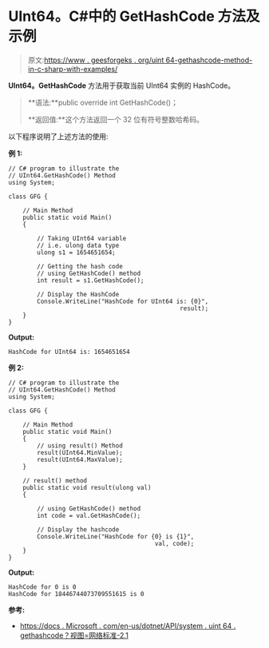 # UInt64。C#中的 GetHashCode 方法及示例

> 原文:[https://www . geesforgeks . org/uint 64-gethashcode-method-in-c-sharp-with-examples/](https://www.geeksforgeeks.org/uint64-gethashcode-method-in-c-sharp-with-examples/)

**UInt64。GetHashCode** 方法用于获取当前 UInt64 实例的 HashCode。

> **语法:**public override int GetHashCode()；
> 
> **返回值:**这个方法返回一个 32 位有符号整数哈希码。

以下程序说明了上述方法的使用:

**例 1:**

```
// C# program to illustrate the
// UInt64.GetHashCode() Method
using System;

class GFG {

    // Main Method
    public static void Main()
    {

        // Taking UInt64 variable
        // i.e. ulong data type
        ulong s1 = 1654651654;

        // Getting the hash code 
        // using GetHashCode() method
        int result = s1.GetHashCode();

        // Display the HashCode
        Console.WriteLine("HashCode for UInt64 is: {0}",
                                                result);
    }
}
```

**Output:**

```
HashCode for UInt64 is: 1654651654

```

**例 2:**

```
// C# program to illustrate the
// UInt64.GetHashCode() Method
using System;

class GFG {

    // Main Method
    public static void Main()
    {
        // using result() Method
        result(UInt64.MinValue);
        result(UInt64.MaxValue);
    }

    // result() method
    public static void result(ulong val)
    {

        // using GetHashCode() method
        int code = val.GetHashCode();

        // Display the hashcode
        Console.WriteLine("HashCode for {0} is {1}",
                                         val, code);
    }
}
```

**Output:**

```
HashCode for 0 is 0
HashCode for 18446744073709551615 is 0

```

**参考:**

*   [https://docs . Microsoft . com/en-us/dotnet/API/system . uint 64 . gethashcode？视图=网络标准-2.1](https://docs.microsoft.com/en-us/dotnet/api/system.uint64.gethashcode?view=netstandard-2.1)